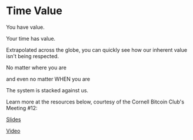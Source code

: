 # Time Value

You have value.

Your time has value.

Extrapolated across the globe, you can quickly see how our inherent value isn't being respected.

No matter where you are

and even no matter WHEN you are

The system is stacked against us. 

Learn more at the resources below, courtesy of the Cornell Bitcoin Club's Meeting #12:

[Slides](https://docs.google.com/presentation/d/1LdY7juF9g9axb1JJbezBdLDUi61y6NjabKSWXcJujS8/edit?usp=sharing)

[Video](https://www.youtube.com/watch?v=JFgoPERvKVE&ab_channel=CornellBitcoinClub)